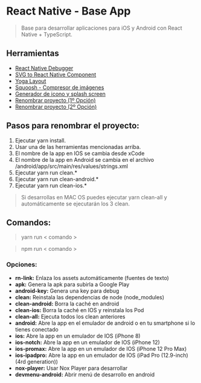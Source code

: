 # React Native - Base App

> Base para desarrollar aplicaciones para iOS y Android con React Native + TypeScript.

## Herramientas

- [React Native Debugger](https://github.com/jhen0409/react-native-debugger)
- [SVG to React Native Component](https://www.smooth-code.com/open-source/svgr/playground)
- [Yoga Layout](https://yogalayout.com/)
- [Squoosh - Compresor de imágenes](https://squoosh.app/)
- [Generador de icono y splash screen](https://github.com/bamlab/react-native-make)
- [Renombrar proyecto (1º Opción)](https://github.com/junedomingo/react-native-rename)
- [Renombrar proyecto (2º Opción)](https://github.com/mayconmesquita/react-native-rename-next)

## Pasos para renombrar el proyecto:

1. Ejecutar yarn install.
2. Usar una de las herramientas mencionadas arriba.
3. El nombre de la app en IOS se cambia desde xCode
4. El nombre de la app en Android se cambia en el archivo /android/app/src/main/res/values/strings.xml
5. Ejecutar yarn run clean.\*
6. Ejecutar yarn run clean-android.\*
7. Ejecutar yarn run clean-ios.\*

> Si desarrollas en MAC OS puedes ejecutar yarn clean-all y automáticamente se ejecutarán los 3 clean.

## Comandos:

> yarn run < comando >

> npm run < comando >

### Opciones:

- **rn-link:** Enlaza los assets automáticamente (fuentes de texto)
- **apk:** Genera la apk para subirla a Google Play
- **android-key:** Genera una key para debug
- **clean:** Reinstala las dependencias de node (node_modules)
- **clean-android:** Borra la caché en android
- **clean-ios:** Borra la caché en IOS y reinstala los Pod
- **clean-all:** Ejecuta todos los clean anteriores
- **android:** Abre la app en el emulador de android o en tu smartphone si lo tienes conectado
- **ios:** Abre la app en un emulador de IOS (iPhone 8)
- **ios-notch:** Abre la app en un emulador de IOS (iPhone 12)
- **ios-promax:** Abre la app en un emulador de IOS (iPhone 12 Pro Max)
- **ios-ipadpro:** Abre la app en un emulador de IOS (iPad Pro (12.9-inch) (4rd generation))
- **nox-player:** Usar Nox Player para desarrollar
- **devmenu-android:** Abrir menú de desarrollo en android

